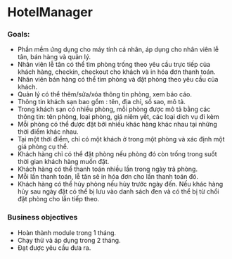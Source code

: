 # HotelManager

### Goals:

- Phần mềm ứng dụng cho máy tính cá nhân, áp dụng cho nhân viên lễ tân, bán hàng và quản lý.
- Nhân viên lễ tân có thể tìm phòng trống theo yêu cầu trực tiếp của khách hàng, checkin, checkout cho khách và in hóa đơn thanh toán.
- Nhân viên bán hàng có thể tìm phòng và đặt phòng theo yêu cầu của khách.
- Quản lý có thể thêm/sửa/xóa thông tin phòng, xem báo cáo.
- Thông tin khách sạn bao gồm : tên, địa chỉ, số sao, mô tả.
- Trong khách sạn có nhiều phòng, mỗi phòng được mô tả bằng các thông tin: tên phòng, loại phòng, giá niêm yết, các loại dich vụ đi kèm
- Mỗi phòng có thể được đặt bởi nhiều khác hàng khác nhau tại những thời điểm khác nhau.
- Tại một thời điểm, chỉ có một khách ở trong một phòng và xác định một giá phòng cụ thể.
- Khách hàng chỉ có thể đặt phòng nếu phòng đó còn trống trong suốt thời gian khách hàng muốn đặt.
- Khách hàng có thể thanh toán nhiều lần trong ngày trả phòng.
- Mỗi lần thanh toán, lễ tân sẽ in hóa đơn cho lần thanh toán đó.
- Khách hàng có thể hủy phòng nếu hủy trước ngày đến. Nếu khác hàng hủy sau ngày đặt có thể bị lưu vào danh sách đen và có thể bị từ chổi đặt phòng cho lần tiếp theo.

### Business objectives
- Hoàn thành module trong 1 tháng.
- Chạy thử và áp dụng trong 2 tháng.
- Đạt được yêu cầu đưa ra.
